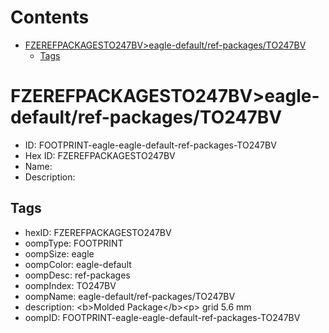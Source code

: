 



Contents
========

* [FZEREFPACKAGESTO247BV>eagle-default/ref-packages/TO247BV](#fzerefpackagesto247bveagle-defaultref-packagesto247bv)
	* [Tags](#tags)

# FZEREFPACKAGESTO247BV>eagle-default/ref-packages/TO247BV

- ID: FOOTPRINT-eagle-eagle-default-ref-packages-TO247BV
- Hex ID: FZEREFPACKAGESTO247BV
- Name: 
- Description: 

## Tags

- hexID: FZEREFPACKAGESTO247BV
- oompType: FOOTPRINT
- oompSize: eagle
- oompColor: eagle-default
- oompDesc: ref-packages
- oompIndex: TO247BV
- oompName: eagle-default/ref-packages/TO247BV
- description: &lt;b&gt;Molded Package&lt;/b&gt;&lt;p&gt;&#xD;
grid 5.6 mm
- oompID: FOOTPRINT-eagle-eagle-default-ref-packages-TO247BV
